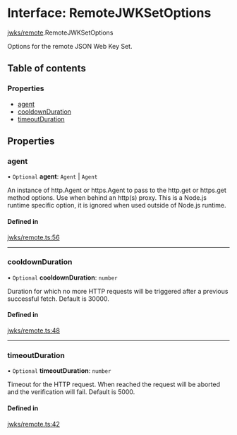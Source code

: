 # Interface: RemoteJWKSetOptions

[jwks/remote](../modules/jwks_remote.md).RemoteJWKSetOptions

Options for the remote JSON Web Key Set.

## Table of contents

### Properties

- [agent](jwks_remote.RemoteJWKSetOptions.md#agent)
- [cooldownDuration](jwks_remote.RemoteJWKSetOptions.md#cooldownduration)
- [timeoutDuration](jwks_remote.RemoteJWKSetOptions.md#timeoutduration)

## Properties

### agent

• `Optional` **agent**: `Agent` \| `Agent`

An instance of http.Agent or https.Agent to pass to the http.get or
https.get method options. Use when behind an http(s) proxy.
This is a Node.js runtime specific option, it is ignored
when used outside of Node.js runtime.

#### Defined in

[jwks/remote.ts:56](https://github.com/panva/jose/blob/v3.14.4/src/jwks/remote.ts#L56)

___

### cooldownDuration

• `Optional` **cooldownDuration**: `number`

Duration for which no more HTTP requests will be triggered
after a previous successful fetch. Default is 30000.

#### Defined in

[jwks/remote.ts:48](https://github.com/panva/jose/blob/v3.14.4/src/jwks/remote.ts#L48)

___

### timeoutDuration

• `Optional` **timeoutDuration**: `number`

Timeout for the HTTP request. When reached the request will be
aborted and the verification will fail. Default is 5000.

#### Defined in

[jwks/remote.ts:42](https://github.com/panva/jose/blob/v3.14.4/src/jwks/remote.ts#L42)
